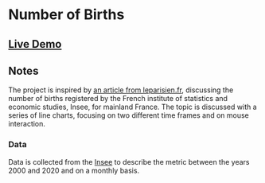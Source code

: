 # Number of Births

## [Live Demo](https://codepen.io/borntofrappe/pen/YzpLpjm)

## Notes

The project is inspired by [an article from leparisien.fr](https://www.leparisien.fr/societe/un-baby-crash-en-2020-5mn-pour-comprendre-letude-de-linsee-26-02-2021-YGRQIBGXEFCERPP3QOXQGRTADA.php), discussing the number of births registered by the French institute of statistics and economic studies, Insee, for mainland France. The topic is discussed with a series of line charts, focusing on two different time frames and on mouse interaction.

### Data

Data is collected from the [Insee](https://www.insee.fr/fr/statistiques/serie/000436391) to describe the metric between the years 2000 and 2020 and on a monthly basis.

